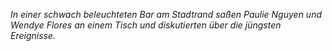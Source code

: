 _In einer schwach beleuchteten Bar am Stadtrand saßen Paulie Nguyen und Wendye Flores an einem Tisch und diskutierten über die jüngsten Ereignisse._
